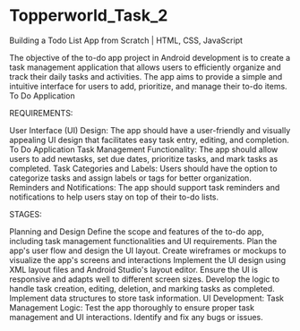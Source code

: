 # Topperworld_Task_2
Building a Todo List App from Scratch | HTML, CSS, JavaScript

The objective of the to-do app project in Android
development is to create a task management
application that allows users to efficiently organize and
track their daily tasks and activities. The app aims to
provide a simple and intuitive interface for users to
add, prioritize, and manage their to-do items.
To Do Application

REQUIREMENTS:

User Interface (UI) Design: The app should have a user-friendly and visually
appealing UI design that facilitates easy task entry, editing, and completion.
To Do Application
Task Management Functionality: The app should allow users to add newtasks,
set due dates, prioritize tasks, and mark tasks as completed.
Task Categories and Labels: Users should have the option to categorize tasks
and assign labels or tags for better organization.
Reminders and Notifications: The app should support task reminders and
notifications to help users stay on top of their to-do lists.

STAGES:

Planning and Design
Define the scope and features of the to-do app, including task management
functionalities and UI requirements.
Plan the app's user flow and design the UI layout.
Create wireframes or mockups to visualize the app's screens and interactions
Implement the UI design using XML layout files and Android Studio's layout
editor.
Ensure the UI is responsive and adapts well to different screen sizes.
Develop the logic to handle task creation, editing, deletion, and marking
tasks as completed.
Implement data structures to store task information.
UI Development:
Task Management Logic:
Test the app thoroughly to ensure proper task management and UI
interactions.
Identify and fix any bugs or issues.
